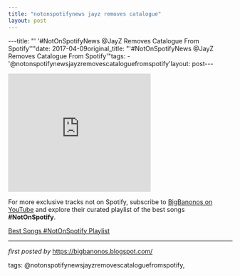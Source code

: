 ```yaml
---
title: "notonspotifynews jayz removes catalogue"
layout: post
---
```

---title: "' '#NotOnSpotifyNews @JayZ Removes Catalogue From Spotify''"date: 2017-04-09original_title: "'#NotOnSpotifyNews @JayZ Removes Catalogue From Spotify'"tags:  - '@notonspotifynewsjayzremovescataloguefromspotify'layout: post---<div class="separator" ><iframe allowfullscreen="" class="YOUTUBE-iframe-video" data-thumbnail-src="https://i.ytimg.com/vi/G562vaFRmps/0.jpg" frameborder="0" height="266" src="https://www.youtube.com/embed/G562vaFRmps?feature=player_embedded" width="320"></iframe></div><!--Subscribe and Playlist Links--><div>    <p>For more exclusive tracks not on Spotify, subscribe to <a href="https://www.youtube.com/@BigBanonos" target="_blank">BigBanonos on YouTube</a> and explore their curated playlist of the best songs <strong>#NotOnSpotify</strong>.</p>    <p><a href="https://www.youtube.com/playlist?list=PLtuNtuTatqI0kFahUCbtbfenC_ET5O_tr" target="_blank">Best Songs #NotOnSpotify Playlist<br /></a></p></div><hr /><p><em>first posted by</em> <a href="https://bigbanonos.blogspot.com/" rel="noopener" target="_new">https://bigbanonos.blogspot.com/</a></p><p>tags: @notonspotifynewsjayzremovescataloguefromspotify,</p>